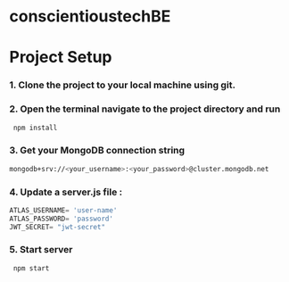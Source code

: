 # conscientioustechBE
# Project Setup

### 1. Clone the project to your local machine using git.

### 2. Open the terminal navigate to the project directory and run 
   ```bash
    npm install
```

### 3. Get your MongoDB connection string 
```bash
mongodb+srv://<your_username>:<your_password>@cluster.mongodb.net
```
### 4. Update a server.js file :
```javascript
ATLAS_USERNAME= 'user-name'
ATLAS_PASSWORD= 'password'
JWT_SECRET= "jwt-secret"
```

### 5. Start server 
   ```bash
    npm start
```






